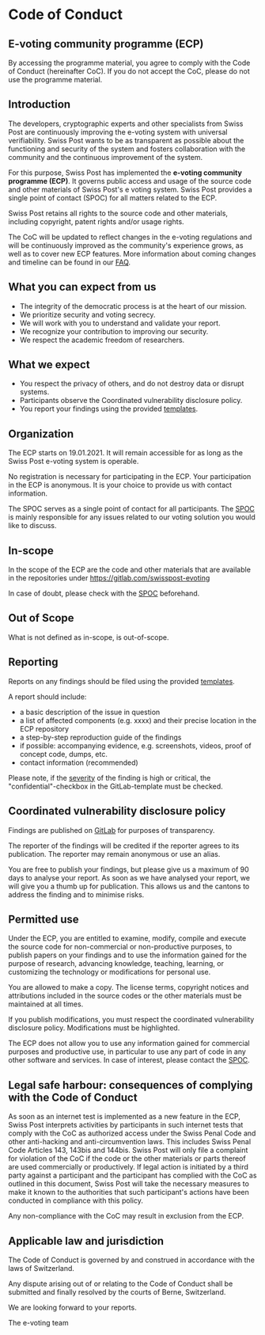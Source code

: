 # Code of Conduct

## **E-voting community programme (ECP)**

By accessing the programme material, you agree to comply with the Code of Conduct (hereinafter CoC). If you do not accept the CoC, please do not use the programme material.

## Introduction

The developers, cryptographic experts and other specialists from Swiss Post are continuously improving the e-voting system with universal verifiability. Swiss Post wants to be as transparent as possible about the functioning and security of the system and fosters collaboration with the community and the continuous improvement of the system.

For this purpose, Swiss Post has implemented the **e-voting community programme (ECP)**. It governs public access and usage of the source code and other materials of Swiss Post's e voting system. Swiss Post provides a single point of contact (SPOC) for all matters related to the ECP.

Swiss Post retains all rights to the source code and other materials, including copyright, patent rights and/or usage rights.

The CoC will be updated to reflect changes in the e-voting regulations and will be continuously improved as the community's experience grows, as well as to cover new ECP features. More information about coming changes and timeline can be found in our [FAQ](https://evoting-community.post.ch/en/help-and-contact/faq).

## What you can expect from us

- The integrity of the democratic process is at the heart of our mission.
- We prioritize security and voting secrecy.
- We will work with you to understand and validate your report.
- We recognize your contribution to improving our security.
- We respect the academic freedom of researchers.

## What we expect

- You respect the privacy of others, and do not destroy data or disrupt systems.
- Participants observe the Coordinated vulnerability disclosure policy.
- You report your findings using the provided [templates](https://evoting-community.post.ch/en/contributions).

## Organization

The ECP starts on 19.01.2021. It will remain accessible for as long as the Swiss Post e-voting system is operable.

No registration is necessary for participating in the ECP. Your participation in the ECP is anonymous. It is your choice to provide us with contact information.

The SPOC serves as a single point of contact for all participants. The [SPOC](https://evoting-community.post.ch/en/help-and-contact/support#contact) is mainly responsible for any issues related to our voting solution you would like to discuss.

## In-scope

In the scope of the ECP are the code and other materials that are available in the repositories under <https://gitlab.com/swisspost-evoting>

In case of doubt, please check with the [SPOC](https://evoting-community.post.ch/en/help-and-contact/support#contact) beforehand.

## Out of Scope

What is not defined as in-scope, is out-of-scope.

## Reporting

Reports on any findings should be filed using the provided [templates](https://evoting-community.post.ch/en/contributions).

A report should include:

- a basic description of the issue in question
- a list of affected components (e.g. xxxx) and their precise location in the ECP repository
- a step-by-step reproduction guide of the findings
- if possible: accompanying evidence, e.g. screenshots, videos, proof of concept code, dumps, etc.
- contact information (recommended)

Please note, if the [severity](REPORTING.md#defining-severity) of the finding is high or critical, the "confidential"-checkbox in the GitLab-template must be checked.

## Coordinated vulnerability disclosure policy

Findings are published on [GitLab](https://gitlab.com/swisspost-evoting) for purposes of transparency.

The reporter of the findings will be credited if the reporter agrees to its publication. The reporter may remain anonymous or use an alias.

You are free to publish your findings, but please give us a maximum of 90 days to analyse your report. As soon as we have analysed your report, we will give you a thumb up for publication. This allows us and the cantons to address the finding and to minimise risks.

## Permitted use

Under the ECP, you are entitled to examine, modify, compile and execute the source code for non-commercial or non-productive purposes, to publish papers on your findings and to use the information gained for the purpose of research, advancing knowledge, teaching, learning, or customizing the technology or modifications for personal use.

You are allowed to make a copy. The license terms, copyright notices and attributions included in the source codes or the other materials must be maintained at all times.

If you publish modifications, you must respect the coordinated vulnerability disclosure policy. Modifications must be highlighted.

The ECP does not allow you to use any information gained for commercial purposes and productive use, in particular to use any part of code in any other software and services. In case of interest, please contact the [SPOC](https://evoting-community.post.ch/en/help-and-contact/support#contact).

## Legal safe harbour: consequences of complying with the Code of Conduct

As soon as an internet test is implemented as a new feature in the ECP, Swiss Post interprets activities by participants in such internet tests that comply with the CoC as authorized access under the Swiss Penal Code and other anti-hacking and anti-circumvention laws. This includes Swiss Penal Code Articles 143, 143bis and 144bis.
Swiss Post will only file a complaint for violation of the CoC if the code or the other materials or parts thereof are used commercially or productively.
If legal action is initiated by a third party against a participant and the participant has complied with the CoC as outlined in this document, Swiss Post will take the necessary measures to make it known to the authorities that such participant's actions have been conducted in compliance with this policy.  

Any non-compliance with the CoC may result in exclusion from the ECP.

## Applicable law and jurisdiction

The Code of Conduct is governed by and construed in accordance with the laws of Switzerland.

Any dispute arising out of or relating to the Code of Conduct shall be submitted and finally resolved by the courts of Berne, Switzerland.

We are looking forward to your reports.

The e-voting team
